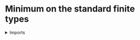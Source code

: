 #  Minimum on the standard finite types

<details><summary>Imports</summary>
```agda
module elementary-number-theory.minimum-standard-finite-types where

open import elementary-number-theory.inequality-standard-finite-types
open import elementary-number-theory.natural-numbers

open import foundation.dependent-pair-types
open import foundation.coproduct-types
open import foundation.unit-type

open import order-theory.greatest-lower-bounds-posets

open import univalent-combinatorics.standard-finite-types
```
</details>

## Idea

We define the operation of minimum (greatest lower bound) for the standard finite types.

## Definition

```agda
min-Fin : (k : ℕ) → Fin k → Fin k → Fin k
min-Fin (succ-ℕ k) (inl x) (inl y) = inl (min-Fin k x y)
min-Fin (succ-ℕ k) (inl x) (inr _) = inl x
min-Fin (succ-ℕ k) (inr _) (inl x) = inl x
min-Fin (succ-ℕ k) (inr _) (inr _) = inr star

min-Fin-Fin : (n k : ℕ) → (Fin (succ-ℕ n) → Fin k) → Fin k
min-Fin-Fin zero-ℕ k f     = f (inr star)
min-Fin-Fin (succ-ℕ n) k f = min-Fin k (f (inr star)) (min-Fin-Fin n k (λ k → f (inl k)))
```

## Properties

### Minimum is a greatest lower bound

We prove that `min-Fin` is a greatest lower bound of its two arguments by showing that `min(m,n) ≤ x` is equivalent to `(m ≤ x) ∧ (n ≤ x)`, in components. By reflexivity of `≤`, we compute that `min(m,n) ≤ m` (and correspondingly for `n`).

```agda
leq-min-Fin :
  (k : ℕ) (l m n : Fin k) →
  leq-Fin k l m → leq-Fin k l n → leq-Fin k l (min-Fin k m n)
leq-min-Fin (succ-ℕ k) (inl x) (inl y) (inl z) p q = leq-min-Fin k x y z p q
leq-min-Fin (succ-ℕ k) (inl x) (inl y) (inr z) p q = p
leq-min-Fin (succ-ℕ k) (inl x) (inr y) (inl z) p q = q
leq-min-Fin (succ-ℕ k) (inl x) (inr y) (inr z) p q = star
leq-min-Fin (succ-ℕ k) (inr x) (inr y) (inr z) p q = star

leq-left-leq-min-Fin :
  (k : ℕ) (l m n : Fin k) → leq-Fin k l (min-Fin k m n) → leq-Fin k l m
leq-left-leq-min-Fin (succ-ℕ k) (inl x) (inl y) (inl z) p = leq-left-leq-min-Fin k x y z p
leq-left-leq-min-Fin (succ-ℕ k) (inl x) (inl y) (inr _) p = p
leq-left-leq-min-Fin (succ-ℕ k) (inl x) (inr _) (inl _) p = star
leq-left-leq-min-Fin (succ-ℕ k) (inl x) (inr _) (inr _) p = star
leq-left-leq-min-Fin (succ-ℕ k) (inr _) (inl y) (inr _) p = p
leq-left-leq-min-Fin (succ-ℕ k) (inr _) (inr _) (inl _) p = star
leq-left-leq-min-Fin (succ-ℕ k) (inr _) (inr _) (inr _) p = star

leq-right-leq-min-Fin :
  (k : ℕ) (l m n : Fin k) → leq-Fin k l (min-Fin k m n) → leq-Fin k l n
leq-right-leq-min-Fin (succ-ℕ k) (inl x) (inl x₁) (inl x₂) p = leq-right-leq-min-Fin k x x₁ x₂ p
leq-right-leq-min-Fin (succ-ℕ k) (inl x) (inl x₁) (inr x₂) p = star
leq-right-leq-min-Fin (succ-ℕ k) (inl x) (inr x₁) (inl x₂) p = p
leq-right-leq-min-Fin (succ-ℕ k) (inl x) (inr x₁) (inr x₂) p = star
leq-right-leq-min-Fin (succ-ℕ k) (inr x) (inr x₁) (inr x₂) p = star
leq-right-leq-min-Fin (succ-ℕ k) (inr x) (inl x₁) (inl x₂) p = p
leq-right-leq-min-Fin (succ-ℕ k) (inr x) (inr x₁) (inl x₂) p = p

is-greatest-lower-bound-min-Fin :
  (k : ℕ) (l m : Fin k)
  → is-greatest-binary-lower-bound-Poset (fin-Poset k) l m (min-Fin k l m)
pr1 (pr1 (is-greatest-lower-bound-min-Fin k l m)) =
  leq-left-leq-min-Fin k (min-Fin k l m) l m (refl-leq-Fin k (min-Fin k l m))
pr2 (pr1 (is-greatest-lower-bound-min-Fin k l m)) =
  leq-right-leq-min-Fin k (min-Fin k l m) l m (refl-leq-Fin k (min-Fin k l m))
pr2 (is-greatest-lower-bound-min-Fin k l m) x (pair H K) = leq-min-Fin k x l m H K 
```
